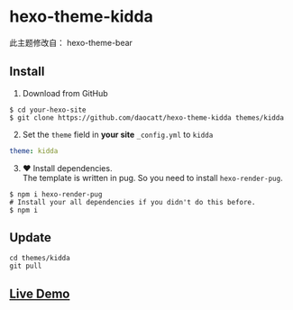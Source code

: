 # hexo-theme-kidda

此主题修改自： hexo-theme-bear

## Install

1. Download from GitHub
```shell
$ cd your-hexo-site
$ git clone https://github.com/daocatt/hexo-theme-kidda themes/kidda
```
2. Set the `theme` field in **your site** `_config.yml` to `kidda`
```yml
theme: kidda
```
3. ❤️ Install dependencies.  
The template is written in pug. So you need to install `hexo-render-pug`.
```
$ npm i hexo-render-pug
# Install your all dependencies if you didn't do this before.
$ npm i
```

## Update

```shell
cd themes/kidda
git pull
```

## [Live Demo](http://www.nonghao.xyz)
